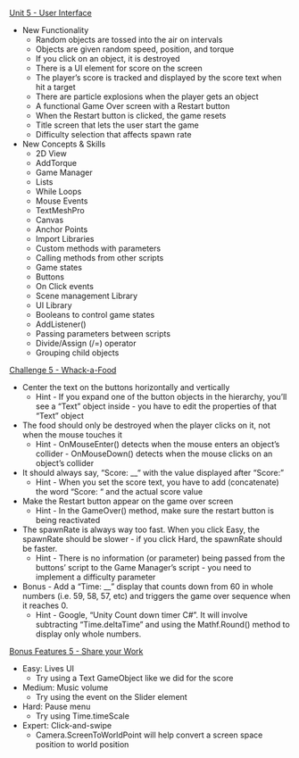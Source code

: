 [Unit 5 - User Interface](https://learn.unity.com/project/unit-5-user-interface)  
- New Functionality
  - Random objects are tossed into the air on intervals
  - Objects are given random speed, position, and torque
  - If you click on an object, it is destroyed
  - There is a UI element for score on the screen
  - The player’s score is tracked and displayed by the score text when hit a target
  - There are particle explosions when the player gets an object
  - A functional Game Over screen with a Restart button
  - When the Restart button is clicked, the game resets
  - Title screen that lets the user start the game
  - Difficulty selection that affects spawn rate
- New Concepts & Skills
  - 2D View
  - AddTorque
  - Game Manager
  - Lists
  - While Loops
  - Mouse Events
  - TextMeshPro
  - Canvas
  - Anchor Points
  - Import Libraries
  - Custom methods with parameters
  - Calling methods from other scripts
  - Game states
  - Buttons
  - On Click events
  - Scene management Library
  - UI Library
  - Booleans to control game states
  - AddListener()
  - Passing parameters between scripts
  - Divide/Assign (/=) operator
  - Grouping child objects

[Challenge 5 - Whack-a-Food](https://learn.unity.com/tutorial/challenge-5-whack-a-food-with-wacky-ui)  
- Center the text on the buttons horizontally and vertically
  - Hint - If you expand one of the button objects in the hierarchy, you’ll see a “Text” object inside - you have to edit the properties of that “Text” object
- The food should only be destroyed when the player clicks on it, not when the mouse touches it
  - Hint - OnMouseEnter() detects when the mouse enters an object’s collider - OnMouseDown() detects when the mouse clicks on an object’s collider
- It should always say, “Score: __“ with the value displayed after “Score:”
  - Hint - When you set the score text, you have to add (concatenate) the word “Score: “ and the actual score value
- Make the Restart button appear on the game over screen
  - Hint - In the GameOver() method, make sure the restart button is being reactivated
- The spawnRate is always way too fast. When you click Easy, the spawnRate should be slower - if you click Hard, the spawnRate should be faster.
  - Hint - There is no information (or parameter) being passed from the buttons’ script to the Game Manager’s script - you need to implement a difficulty parameter
- Bonus - Add a “Time: __” display that counts down from 60 in whole numbers (i.e. 59, 58, 57, etc) and triggers the game over sequence when it reaches 0.
  - Hint - Google, “Unity Count down timer C#”. It will involve subtracting “Time.deltaTime” and using the Mathf.Round() method to display only whole numbers.

[Bonus Features 5 - Share your Work](https://learn.unity.com/tutorial/bonus-features-5-share-your-work)  
- Easy: Lives UI
  - Try using a Text GameObject like we did for the score
- Medium: Music volume
  - Try using the event on the Slider element
- Hard: Pause menu
  - Try using Time.timeScale
- Expert: Click-and-swipe
  - Camera.ScreenToWorldPoint will help convert a screen space position to world position
